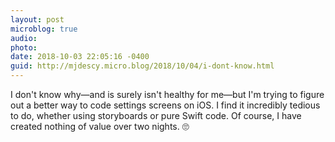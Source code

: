 ```yaml
---
layout: post
microblog: true
audio: 
photo: 
date: 2018-10-03 22:05:16 -0400
guid: http://mjdescy.micro.blog/2018/10/04/i-dont-know.html
---
```

I don't know why—and is surely isn't healthy for me—but I'm trying to figure out a better way to code settings screens on iOS. I find it incredibly tedious to do, whether using storyboards or pure Swift code. Of course, I have created nothing of value over two nights. 🙄

